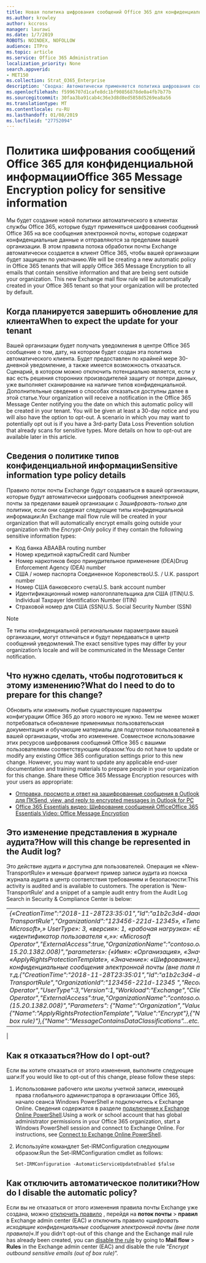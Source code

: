 ```yaml
---
title: Новая политика шифрования сообщений Office 365 для конфиденциальной информации
ms.author: krowley
author: kccross
manager: laurawi
ms.date: 1/7/2019
ROBOTS: NOINDEX, NOFOLLOW
audience: ITPro
ms.topic: article
ms.service: Office 365 Administration
localization_priority: None
search.appverid:
- MET150
ms.collection: Strat_O365_Enterprise
description: 'Сводка: Автоматически применяется политика шифрования сообщений Office 365 для развертывания для всех клиентов типы конфиденциальной информации.'
ms.openlocfilehash: f5996707d1cafe8dc1bf90856878de0a4fb7b77b
ms.sourcegitcommit: 30faa3ba91cab4c36e3d8d8ed5858d5269ea8a56
ms.translationtype: MT
ms.contentlocale: ru-RU
ms.lasthandoff: 01/08/2019
ms.locfileid: "27752094"
---
```

# <a name="office-365-message-encryption-policy-for-sensitive-information"></a><span data-ttu-id="5aa12-103">Политика шифрования сообщений Office 365 для конфиденциальной информации</span><span class="sxs-lookup"><span data-stu-id="5aa12-103">Office 365 Message Encryption policy for sensitive information</span></span>

<span data-ttu-id="5aa12-p101">Мы будет создание новой политики автоматического в клиентах службы Office 365, которые будут применяться шифрования сообщений Office 365 на все сообщения электронной почты, которые содержат конфиденциальные данные и отправляются за пределами вашей организации. В этом правила потока обработки почты Exchange автоматически создается в клиент Office 365, чтобы вашей организации будет защищен по умолчанию.</span><span class="sxs-lookup"><span data-stu-id="5aa12-p101">We will be creating a new automatic policy in Office 365 tenants that will apply Office 365 Message Encryption to all emails that contain sensitive information and that are being sent outside your organization. This new Exchange mail flow rule will be automatically created in your Office 365 tenant so that your organization will be protected by default.</span></span>

## <a name="when-to-expect-the-update-for-your-tenant"></a><span data-ttu-id="5aa12-106">Когда планируется завершить обновление для клиента</span><span class="sxs-lookup"><span data-stu-id="5aa12-106">When to expect the update for your tenant</span></span>

<span data-ttu-id="5aa12-p102">Вашей организации будет получать уведомления в центре Office 365 сообщение о том, дату, на котором будет создан эта политика автоматического клиента. Будет предоставлен по крайней мере 30-дневной уведомление, а также имеется возможность отказаться. Сценарий, в котором можно отключить потенциально является, если у вас есть решения сторонних производителей защиту от потери данных, уже выполняет сканирование на наличие типов конфиденциальной. Дополнительные сведения о способах отказаться доступны далее в этой статье.</span><span class="sxs-lookup"><span data-stu-id="5aa12-p102">Your organization will receive a notification in the Office 365 Message Center notifying you the date on which this automatic policy will be created in your tenant. You will be given at least a 30-day notice and you will also have the option to opt-out. A scenario in which you may want to potentially opt out is if you have a 3rd-party Data Loss Prevention solution that already scans for sensitive types. More details on how to opt-out are available later in this article.</span></span>

## <a name="sensitive-information-type-policy-details"></a><span data-ttu-id="5aa12-110">Сведения о политике типов конфиденциальной информации</span><span class="sxs-lookup"><span data-stu-id="5aa12-110">Sensitive information type policy details</span></span>

<span data-ttu-id="5aa12-111">Правило поток почты Exchange будут создаваться в вашей организации, которые будут автоматически шифровать сообщения электронной почты за пределами вашей организации с *Зашифровать-только для* политики, если они содержат следующие типы конфиденциальной информации:</span><span class="sxs-lookup"><span data-stu-id="5aa12-111">An Exchange mail flow rule will be created in your organization that will automatically encrypt emails going outside your organization with the *Encrypt-Only* policy if they contain the following sensitive information types:</span></span>

- <span data-ttu-id="5aa12-112">Код банка ABA</span><span class="sxs-lookup"><span data-stu-id="5aa12-112">ABA routing number</span></span>
- <span data-ttu-id="5aa12-113">Номер кредитной карты</span><span class="sxs-lookup"><span data-stu-id="5aa12-113">Credit card Number</span></span>
- <span data-ttu-id="5aa12-114">Номер наркотиков бюро принудительное применение (DEA)</span><span class="sxs-lookup"><span data-stu-id="5aa12-114">Drug Enforcement Agency (DEA) number</span></span>
- <span data-ttu-id="5aa12-p103">США / номер паспорта Соединенное Королевство</span><span class="sxs-lookup"><span data-stu-id="5aa12-p103">U.S. / U.K. passport number</span></span>
- <span data-ttu-id="5aa12-117">Номер США банковского счета</span><span class="sxs-lookup"><span data-stu-id="5aa12-117">U.S. bank account number</span></span>
- <span data-ttu-id="5aa12-118">Идентификационный номер налогоплательщика для США (ITIN)</span><span class="sxs-lookup"><span data-stu-id="5aa12-118">U.S. Individual Taxpayer Identification Number (ITIN)</span></span>
- <span data-ttu-id="5aa12-119">Страховой номер для США (SSN)</span><span class="sxs-lookup"><span data-stu-id="5aa12-119">U.S. Social Security Number (SSN)</span></span>

> [!Note]
> <span data-ttu-id="5aa12-120">Те типы конфиденциальной региональными параметрами вашей организации, могут отличаться и будут передаваться в центр сообщений уведомлений.</span><span class="sxs-lookup"><span data-stu-id="5aa12-120">The exact sensitive types may differ by your organization’s locale and will be communicated in the Message Center notification.</span></span>

## <a name="what-do-i-need-to-do-to-prepare-for-this-change"></a><span data-ttu-id="5aa12-121">Что нужно сделать, чтобы подготовиться к этому изменению?</span><span class="sxs-lookup"><span data-stu-id="5aa12-121">What do I need to do to prepare for this change?</span></span>

<span data-ttu-id="5aa12-p104">Обновить или изменить любые существующие параметры конфигурации Office 365 до этого нового не нужно. Тем не менее может потребоваться обновление применимых пользовательская документация и обучающие материалы для подготовки пользователей в вашей организации, чтобы это изменение. Совместное использование этих ресурсов шифрования сообщений Office 365 с вашими пользователями соответствующим образом:</span><span class="sxs-lookup"><span data-stu-id="5aa12-p104">You do not have to update or modify any existing Office 365 configuration settings prior to this new change. However, you may want to update any applicable end-user documentation and training materials to prepare people in your organization for this change. Share these Office 365 Message Encryption resources with your users as appropriate:</span></span>

- [<span data-ttu-id="5aa12-125">Отправка, просмотр и ответ на зашифрованные сообщения в Outlook для ПК</span><span class="sxs-lookup"><span data-stu-id="5aa12-125">Send, view, and reply to encrypted messages in Outlook for PC</span></span>](https://support.office.com/article/send-view-and-reply-to-encrypted-messages-in-outlook-for-pc-eaa43495-9bbb-4fca-922a-df90dee51980)
- [<span data-ttu-id="5aa12-126">Office 365 Essentials видео: Шифрование сообщений Office</span><span class="sxs-lookup"><span data-stu-id="5aa12-126">Office 365 Essentials Video: Office Message Encryption</span></span>](https://youtu.be/CQR0cG_iEUc)

## <a name="how-will-this-change-be-represented-in-the-audit-log"></a><span data-ttu-id="5aa12-127">Это изменение представления в журнале аудита?</span><span class="sxs-lookup"><span data-stu-id="5aa12-127">How will this change be represented in the Audit log?</span></span>

<span data-ttu-id="5aa12-p105">Это действие аудита и доступна для пользователей.  Операция не «New-TransportRule» и меньше фрагмент пример записи аудита из поиска журнала аудита в центр соответствия требованиям и безопасности:</span><span class="sxs-lookup"><span data-stu-id="5aa12-p105">This activity is audited and is available to customers.  The operation is ‘New-TransportRule’ and a snippet of a sample audit entry from the Audit Log Search in Security & Compliance Center is below:</span></span>

|     |
| --- |
| <span data-ttu-id="5aa12-130">*{«CreationTime":"2018-11-28T23:35:01","Id":"a1b2c3d4-daa0-4c4f-a019-03a1234a1b0c","Operation":"New-TransportRule","OrganizationId":"123456-221d-12345», «Типом записи»: 1, «ResultStatus»: «True», «UserKey»: «Оператор Microsoft»,» UserType»: 3, «версия»: 1, «рабочая нагрузка»: «Exchange», «ClientIP»: «123.456.147.68:17584», «ObjectId»: «идентификатор пользователя «,»»: «Microsoft Operator","ExternalAccess":true,"OrganizationName":"contoso.onmicrosoft.com","OriginatingServer":"CY4PR13MBXXXX ( 15.20.1382.008)","parameters»: {«Имя»: «Организация», «Значение»: "d 123456 221-12346" {«Имя»: «ApplyRightsProtectionTemplate», «Значение»: «Шифрование»}, {«Имя»: «Имя», «Значение»: «Шифрование исходящих конфиденциальные сообщения электронной почты (вне поля правила)»}, {«Имя»:» MessageContainsDataClassifications»... и т.д.*</span><span class="sxs-lookup"><span data-stu-id="5aa12-130">*{"CreationTime":"2018-11-28T23:35:01","Id":"a1b2c3d4-daa0-4c4f-a019-03a1234a1b0c","Operation":"New-TransportRule","OrganizationId":"123456-221d-12345 ","RecordType":1,"ResultStatus":"True","UserKey":"Microsoft Operator","UserType":3,"Version":1,"Workload":"Exchange","ClientIP":"123.456.147.68:17584","ObjectId":"","UserId":"Microsoft Operator","ExternalAccess":true,"OrganizationName":"contoso.onmicrosoft.com","OriginatingServer":"CY4PR13MBXXXX (15.20.1382.008)","Parameters": {"Name":"Organization","Value":"123456-221d-12346"{"Name":"ApplyRightsProtectionTemplate","Value":"Encrypt"},{"Name":"Name","Value":"Encrypt outbound sensitive emails (out of box rule)"},{"Name":"MessageContainsDataClassifications”…etc.*</span></span>
 |

## <a name="how-do-i-opt-out"></a><span data-ttu-id="5aa12-131">Как я отказаться?</span><span class="sxs-lookup"><span data-stu-id="5aa12-131">How do I opt-out?</span></span>

<span data-ttu-id="5aa12-132">Если вы хотите отказаться от этого изменения, выполните следующие шаги:</span><span class="sxs-lookup"><span data-stu-id="5aa12-132">If you would like to opt-out of this change, please follow these steps:</span></span>

1. <span data-ttu-id="5aa12-p106">Использование рабочего или школы учетной записи, имеющей права глобального администратора в организации Office 365, начало сеанса Windows PowerShell и подключитесь к Exchange Online. Сведения содержатся в разделе [подключение к Exchange Online PowerShell](https://aka.ms/exopowershell).</span><span class="sxs-lookup"><span data-stu-id="5aa12-p106">Using a work or school account that has global administrator permissions in your Office 365 organization, start a Windows PowerShell session and connect to Exchange Online. For instructions, see [Connect to Exchange Online PowerShell](https://aka.ms/exopowershell).</span></span>
2. <span data-ttu-id="5aa12-135">Используйте командлет Set-IRMConfiguration следующим образом:</span><span class="sxs-lookup"><span data-stu-id="5aa12-135">Run the Set-IRMConfiguration cmdlet as follows:</span></span>

   ```
   Set-IRMConfiguration -AutomaticServiceUpdateEnabled $false
   ```

## <a name="how-do-i-disable-the-automatic-policy"></a><span data-ttu-id="5aa12-136">Как отключить автоматическое политики?</span><span class="sxs-lookup"><span data-stu-id="5aa12-136">How do I disable the automatic policy?</span></span>

<span data-ttu-id="5aa12-137">Если вы не отказаться от этого изменения правила почты Exchange уже создана, можно [отключить правило](https://docs.microsoft.com/exchange/security-and-compliance/mail-flow-rules/manage-mail-flow-rules#enable-or-disable-a-mail-flow-rule) , перейдя на **поток почты** > **правил** в Exchange admin center (EAC) и отключить правило «*шифровать исходящие конфиденциальные сообщения электронной почты (вне поля правила)*«.</span><span class="sxs-lookup"><span data-stu-id="5aa12-137">If you didn’t opt-out of this change and the Exchange mail rule has already been created, you can [disable the rule](https://docs.microsoft.com/exchange/security-and-compliance/mail-flow-rules/manage-mail-flow-rules#enable-or-disable-a-mail-flow-rule) by going to **Mail flow** > **Rules** in the Exchange admin center (EAC) and disable the rule “*Encrypt outbound sensitive emails (out of box rule)*”.</span></span>

